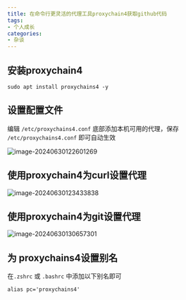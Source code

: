 ```yaml
---
title: 在命令行更灵活的代理工具proxychain4获取github代码
tags:
- 个人成长
categories:
- 杂谈
---
```



## 安装proxychain4

```
sudo apt install proxychains4 -y
```

## 设置配置文件

编辑 `/etc/proxychains4.conf` 底部添加本机可用的代理，保存 `/etc/proxychains4.conf`  即可自动生效

![image-20240630122601269](https://cdn.fangyuanxiaozhan.com/assets/1719721564066NBSFFn7z.png)



##  使用proxychain4为curl设置代理

![image-20240630123433838](https://cdn.fangyuanxiaozhan.com/assets/1719722076698XMkxs3DQ.png)

## 使用proxychain4为git设置代理



![image-20240630130657301](https://cdn.fangyuanxiaozhan.com/assets/1719724020551cBXAtKT6.png)



## 为 proxychains4设置别名

在`.zshrc` 或 `.bashrc` 中添加以下别名即可

```
alias pc='proxychains4'
```


